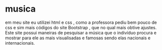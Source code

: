 # musica
em meu site eu utilizei html e css , como a professora pediu bem pouco de css e sim mais códigos do site Bootstrap , que no qual mais obtive ajustes. Este site possui maneiras de pesquisar a música que o indivíduo procura e mostrar para ele as mais visualisadas e famosas sendo elas nacionais e internacionais.
